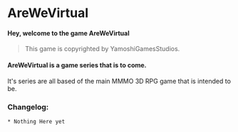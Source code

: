 # AreWeVirtual

#### Hey, welcome to the game AreWeVirtual

>This game is copyrighted by YamoshiGamesStudios.

#### AreWeVirtual is a game series that is to come.
It's series are all based of the main MMMO 3D RPG game that is intended to be.

### Changelog:
```
* Nothing Here yet
```
